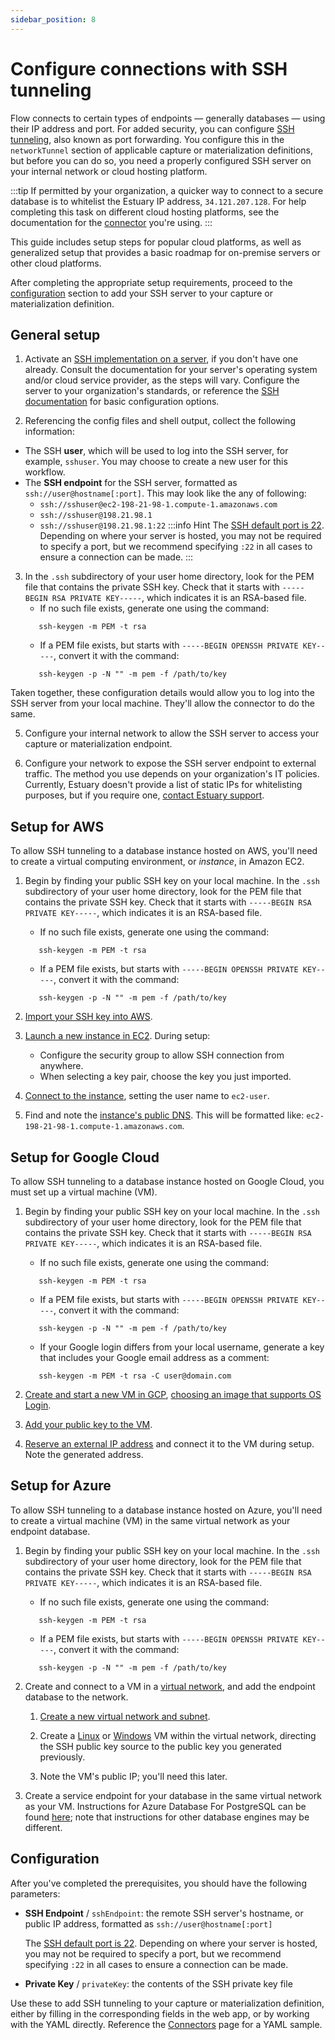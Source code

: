 ```yaml
---
sidebar_position: 8
---
```

# Configure connections with SSH tunneling

Flow connects to certain types of endpoints — generally databases — using their IP address and port.
For added security, you can configure [SSH tunneling](https://www.ssh.com/academy/ssh/tunneling/example#local-forwarding), also known as port forwarding.
You configure this in the `networkTunnel` section of applicable capture or materialization definitions, but
before you can do so, you need a properly configured SSH server on your internal network or cloud hosting platform.

:::tip
If permitted by your organization, a quicker way to connect to a secure database is to whitelist the Estuary IP address, `34.121.207.128`.
For help completing this task on different cloud hosting platforms,
see the documentation for the [connector](../reference/Connectors/README.md) you're using.
:::

This guide includes setup steps for popular cloud platforms,
as well as generalized setup that provides a basic roadmap for on-premise servers or other cloud platforms.

After completing the appropriate setup requirements, proceed to the [configuration](#configuration) section
to add your SSH server to your capture or materialization definition.

## General setup

1. Activate an [SSH implementation on a server](https://www.ssh.com/academy/ssh/server#availability-of-ssh-servers), if you don't have one already.
Consult the documentation for your server's operating system and/or cloud service provider, as the steps will vary.
Configure the server to your organization's standards, or reference the [SSH documentation](https://www.ssh.com/academy/ssh/sshd_config) for
basic configuration options.

2. Referencing the config files and shell output, collect the following information:

  * The SSH **user**, which will be used to log into the SSH server, for example, `sshuser`. You may choose to create a new
  user for this workflow.
  * The **SSH endpoint** for the SSH server, formatted as `ssh://user@hostname[:port]`. This may look like the any of following:
     * `ssh://sshuser@ec2-198-21-98-1.compute-1.amazonaws.com`
     * `ssh://sshuser@198.21.98.1`
     * `ssh://sshuser@198.21.98.1:22`
     :::info Hint
     The [SSH default port is 22](https://www.ssh.com/academy/ssh/port).
     Depending on where your server is hosted, you may not be required to specify a port,
     but we recommend specifying `:22` in all cases to ensure a connection can be made.
     :::


3. In the `.ssh` subdirectory of your user home directory,
   look for the PEM file that contains the private SSH key. Check that it starts with `-----BEGIN RSA PRIVATE KEY-----`,
   which indicates it is an RSA-based file.
   * If no such file exists, generate one using the command:
   ```console
      ssh-keygen -m PEM -t rsa
      ```
   * If a PEM file exists, but starts with `-----BEGIN OPENSSH PRIVATE KEY-----`, convert it with the command:
   ```console
      ssh-keygen -p -N "" -m pem -f /path/to/key
      ```

  Taken together, these configuration details would allow you to log into the SSH server from your local machine.
  They'll allow the connector to do the same.

5. Configure your internal network to allow the SSH server to access your capture or materialization endpoint.

6. Configure your network to expose the SSH server endpoint to external traffic. The method you use
   depends on your organization's IT policies. Currently, Estuary doesn't provide a list of static IPs for
   whitelisting purposes, but if you require one, [contact Estuary support](mailto:support@estuary.dev).

## Setup for AWS

To allow SSH tunneling to a database instance hosted on AWS, you'll need to create a virtual computing environment, or *instance*, in Amazon EC2.

1. Begin by finding your public SSH key on your local machine.
   In the `.ssh` subdirectory of your user home directory,
   look for the PEM file that contains the private SSH key. Check that it starts with `-----BEGIN RSA PRIVATE KEY-----`,
   which indicates it is an RSA-based file.
   * If no such file exists, generate one using the command:
   ```console
      ssh-keygen -m PEM -t rsa
      ```
   * If a PEM file exists, but starts with `-----BEGIN OPENSSH PRIVATE KEY-----`, convert it with the command:
   ```console
      ssh-keygen -p -N "" -m pem -f /path/to/key
      ```

2. [Import your SSH key into AWS](https://docs.aws.amazon.com/AWSEC2/latest/UserGuide/ec2-key-pairs.html#how-to-generate-your-own-key-and-import-it-to-aws).

3. [Launch a new instance in EC2](https://docs.aws.amazon.com/AWSEC2/latest/UserGuide/LaunchingAndUsingInstances.html). During setup:
   * Configure the security group to allow SSH connection from anywhere.
   * When selecting a key pair, choose the key you just imported.

4. [Connect to the instance](https://docs.aws.amazon.com/AWSEC2/latest/UserGuide/AccessingInstances.html),
setting the user name to `ec2-user`.

5. Find and note the [instance's public DNS](https://docs.aws.amazon.com/vpc/latest/userguide/vpc-dns.html#vpc-dns-viewing). This will be formatted like: `ec2-198-21-98-1.compute-1.amazonaws.com`.

## Setup for Google Cloud

To allow SSH tunneling to a database instance hosted on Google Cloud, you must set up a virtual machine (VM).

1. Begin by finding your public SSH key on your local machine.
   In the `.ssh` subdirectory of your user home directory,
   look for the PEM file that contains the private SSH key. Check that it starts with `-----BEGIN RSA PRIVATE KEY-----`,
   which indicates it is an RSA-based file.
   * If no such file exists, generate one using the command:
   ```console
      ssh-keygen -m PEM -t rsa
      ```
   * If a PEM file exists, but starts with `-----BEGIN OPENSSH PRIVATE KEY-----`, convert it with the command:
   ```console
      ssh-keygen -p -N "" -m pem -f /path/to/key
      ```
   * If your Google login differs from your local username, generate a key that includes your Google email address as a comment:
   ```console
      ssh-keygen -m PEM -t rsa -C user@domain.com
      ```

2. [Create and start a new VM in GCP](https://cloud.google.com/compute/docs/instances/create-start-instance), [choosing an image that supports OS Login](https://cloud.google.com/compute/docs/images/os-details#user-space-features).

3. [Add your public key to the VM](https://cloud.google.com/compute/docs/connect/add-ssh-keys).

5. [Reserve an external IP address](https://cloud.google.com/compute/docs/ip-addresses/reserve-static-external-ip-address) and connect it to the VM during setup.
Note the generated address.

## Setup for Azure

To allow SSH tunneling to a database instance hosted on Azure, you'll need to create a virtual machine (VM) in the same virtual network as your endpoint database.

1. Begin by finding your public SSH key on your local machine.
   In the `.ssh` subdirectory of your user home directory,
   look for the PEM file that contains the private SSH key. Check that it starts with `-----BEGIN RSA PRIVATE KEY-----`,
   which indicates it is an RSA-based file.
   * If no such file exists, generate one using the command:
   ```console
      ssh-keygen -m PEM -t rsa
      ```
   * If a PEM file exists, but starts with `-----BEGIN OPENSSH PRIVATE KEY-----`, convert it with the command:
   ```console
      ssh-keygen -p -N "" -m pem -f /path/to/key
      ```

2. Create and connect to a VM in a [virtual network](https://docs.microsoft.com/en-us/azure/virtual-network/virtual-networks-overview), and add the endpoint database to the network.

   1. [Create a new virtual network and subnet](https://docs.microsoft.com/en-us/azure/virtual-network/quick-create-portal).

   2. Create a [Linux](https://docs.microsoft.com/en-us/azure/virtual-machines/linux/quick-create-portal) or [Windows](https://docs.microsoft.com/en-us/azure/virtual-machines/windows/quick-create-portal) VM within the virtual network,
   directing the SSH public key source to the public key you generated previously.

   3. Note the VM's public IP; you'll need this later.

3. Create a service endpoint for your database in the same virtual network as your VM.
Instructions for Azure Database For PostgreSQL can be found [here](https://docs.microsoft.com/en-us/azure/postgresql/howto-manage-vnet-using-portal);
note that instructions for other database engines may be different.

## Configuration

After you've completed the prerequisites, you should have the following parameters:

* **SSH Endpoint** / `sshEndpoint`: the remote SSH server's hostname, or public IP address, formatted as `ssh://user@hostname[:port]`

     The [SSH default port is 22](https://www.ssh.com/academy/ssh/port).
     Depending on where your server is hosted, you may not be required to specify a port,
     but we recommend specifying `:22` in all cases to ensure a connection can be made.

* **Private Key** / `privateKey`: the contents of the SSH private key file

Use these to add SSH tunneling to your capture or materialization definition, either by filling in the corresponding fields
in the web app, or by working with the YAML directly. Reference the [Connectors](../../concepts/connectors/#connecting-to-endpoints-on-secure-networks) page for a YAML sample.
